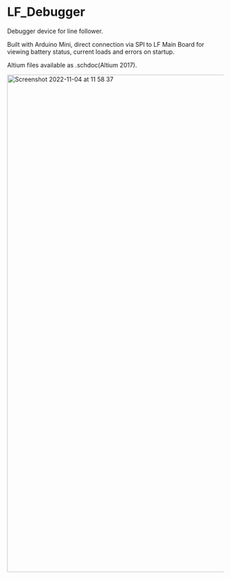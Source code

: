 # LF_Debugger
Debugger device for line follower.

Built with Arduino Mini, direct connection via SPI to LF Main Board for viewing battery status, current loads and errors on startup.

Altium files available as .schdoc(Altium 2017).

<img width="1156" alt="Screenshot 2022-11-04 at 11 58 37" src="https://user-images.githubusercontent.com/45018530/199956914-5f47a110-b7a4-4476-8477-df230b218d21.png">
